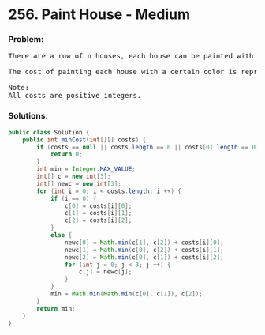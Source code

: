 # 256. Paint House - Medium

### Problem:
<pre>
There are a row of n houses, each house can be painted with one of the three colors: red, blue or green. The cost of painting each house with a certain color is different. You have to paint all the houses such that no two adjacent houses have the same color.

The cost of painting each house with a certain color is represented by a n x 3 cost matrix. For example, costs[0][0] is the cost of painting house 0 with color red; costs[1][2] is the cost of painting house 1 with color green, and so on... Find the minimum cost to paint all houses.

Note:
All costs are positive integers.
</pre>

### Solutions:

```java
public class Solution {
    public int minCost(int[][] costs) {
        if (costs == null || costs.length == 0 || costs[0].length == 0) {
            return 0;
        }
        int min = Integer.MAX_VALUE;
        int[] c = new int[3];
        int[] newc = new int[3];
        for (int i = 0; i < costs.length; i ++) {
            if (i == 0) {
                c[0] = costs[i][0];
                c[1] = costs[i][1];
                c[2] = costs[i][2];
            }
            else {
                newc[0] = Math.min(c[1], c[2]) + costs[i][0];
                newc[1] = Math.min(c[0], c[2]) + costs[i][1];
                newc[2] = Math.min(c[0], c[1]) + costs[i][2];
                for (int j = 0; j < 3; j ++) {
                    c[j] = newc[j];
                }
            }
            min = Math.min(Math.min(c[0], c[1]), c[2]);
        }
        return min;
    }
}
```